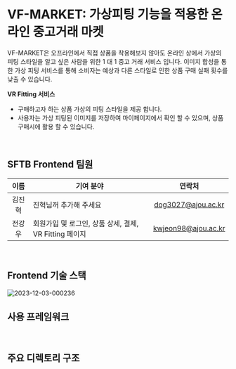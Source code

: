 # VF-MARKET: 가상피팅 기능을 적용한 온라인 중고거래 마켓

VF-MARKET은 오프라인에서 직접 상품을 착용해보지 않아도 온라인 상에서 가상의 피팅 스타일을 알고 싶은 사람을 위한 1 대 1 중고 거래 서비스 입니다. 이미지 합성을 통한 가상 피팅 서비스를 통해 소비자는 예상과 다른 스타일로 인한 상품 구매 실패 횟수를 낮출 수 있습니다.

**VR Fitting 서비스**
- 구매하고자 하는 상품 가상의 피팅 스타일을 제공 합니다.
- 사용자는 가상 피팅된 이미지를 저장하여 마이페이지에서 확인 할 수 있으며, 상품 구매시에 활용 할 수 있습니다.

<br/>

## SFTB Frontend 팀원

|이름|기여 분야|연락처|
|:---:|---|:---:|
|김진혁|진혁님꺼 추가해 주세요|<dog3027@ajou.ac.kr>|
|전강우|회원가입 및 로그인, 상품 상세, 결제, VR Fitting 페이지 |<kwjeon98@ajou.ac.kr>|

<br/>

## Frontend 기술 스택

<img src="https://i.ibb.co/Hh4hvZ9/2023-12-03-000236.png" alt="2023-12-03-000236" border="0">

<br/>

## 사용 프레임워크



<br/>

## 주요 디렉토리 구조


<br/>

